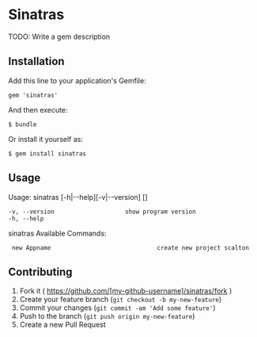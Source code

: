 # Sinatras

TODO: Write a gem description

## Installation

Add this line to your application's Gemfile:

    gem 'sinatras'

And then execute:

    $ bundle

Or install it yourself as:

    $ gem install sinatras

## Usage

Usage: sinatras [-h|--help][-v|--version] <command>[<args>]  

    -v, --version                    show program version  
    -h, --help  

sinatras Available Commands:  

     new Appname                              create new project scalton  

## Contributing

1. Fork it ( https://github.com/[my-github-username]/sinatras/fork )
2. Create your feature branch (`git checkout -b my-new-feature`)
3. Commit your changes (`git commit -am 'Add some feature'`)
4. Push to the branch (`git push origin my-new-feature`)
5. Create a new Pull Request
